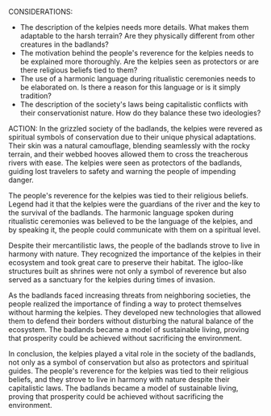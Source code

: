 CONSIDERATIONS:
- The description of the kelpies needs more details. What makes them adaptable to the harsh terrain? Are they physically different from other creatures in the badlands?
- The motivation behind the people's reverence for the kelpies needs to be explained more thoroughly. Are the kelpies seen as protectors or are there religious beliefs tied to them?
- The use of a harmonic language during ritualistic ceremonies needs to be elaborated on. Is there a reason for this language or is it simply tradition?
- The description of the society's laws being capitalistic conflicts with their conservationist nature. How do they balance these two ideologies?

ACTION:
In the grizzled society of the badlands, the kelpies were revered as spiritual symbols of conservation due to their unique physical adaptations. Their skin was a natural camouflage, blending seamlessly with the rocky terrain, and their webbed hooves allowed them to cross the treacherous rivers with ease. The kelpies were seen as protectors of the badlands, guiding lost travelers to safety and warning the people of impending danger.

The people's reverence for the kelpies was tied to their religious beliefs. Legend had it that the kelpies were the guardians of the river and the key to the survival of the badlands. The harmonic language spoken during ritualistic ceremonies was believed to be the language of the kelpies, and by speaking it, the people could communicate with them on a spiritual level.

Despite their mercantilistic laws, the people of the badlands strove to live in harmony with nature. They recognized the importance of the kelpies in their ecosystem and took great care to preserve their habitat. The igloo-like structures built as shrines were not only a symbol of reverence but also served as a sanctuary for the kelpies during times of invasion.

As the badlands faced increasing threats from neighboring societies, the people realized the importance of finding a way to protect themselves without harming the kelpies. They developed new technologies that allowed them to defend their borders without disturbing the natural balance of the ecosystem. The badlands became a model of sustainable living, proving that prosperity could be achieved without sacrificing the environment.

In conclusion, the kelpies played a vital role in the society of the badlands, not only as a symbol of conservation but also as protectors and spiritual guides. The people's reverence for the kelpies was tied to their religious beliefs, and they strove to live in harmony with nature despite their capitalistic laws. The badlands became a model of sustainable living, proving that prosperity could be achieved without sacrificing the environment.